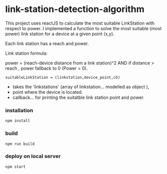 # link-station-detection-algorithm
This project uses reactJS to calculate the most suitable LinkStation with respect to power. 
I implemented a function to solve the most suitable (most power) link station for a device 
at a given point (x,y). 

Each link station has a reach and power.

Link station formula:

power = (reach-device distance from a link station)^2
AND
if distance > reach , power fallback to 0 (Power = 0).

``` suitableLinkStation = (linkstation,device_point,cb) ```
* takes the 'linkstations' (array of linkstation... modelled as object ),
* point where the device is located.
* callback... for printing the suitatble link station point and power.

### installation
```
npm install
```
### build

```
npm run build
```

### deploy on local server
```
npm start
```
